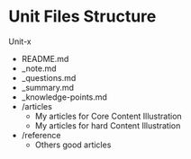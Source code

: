 # Unit Files Structure

Unit-x

- README.md
- _note.md
- _questions.md
- _summary.md
- _knowledge-points.md
- /articles
  - My articles for Core Content Illustration
  - My articles for hard Content Illustration
- /reference
  - Others good articles